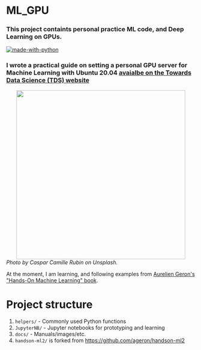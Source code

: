 # ML_GPU
### This project containts personal practice ML code, and Deep Learning on GPUs.
[![made-with-python](https://img.shields.io/badge/Made%20with-Python-1f425f.svg)](https://www.python.org/)
### I wrote a practical guide on setting a personal GPU server for Machine Learning with Ubuntu 20.04 <a href=https://towardsdatascience.com/set-up-of-a-personal-gpu-server-for-machine-learning-with-ubuntu-20-04-100e787105ad target="_blank"> avaialbe on the Towards Data Science (TDS) website</a> 
<div style="text-align:center"><a href=https://glukicov.github.io target="_blank"><img src="docs/gpu.jpeg" height="450"></a></div>
<i>Photo by Caspar Camille Rubin on Unsplash.</i>

<br/>

At the moment, I am learning, and following examples from <a href=https://www.oreilly.com/library/view/hands-on-machine-learning/9781492032632/ target="_blank">Aurelien Geron's "Hands-On Machine Learning" book</a>.  <br>

Project structure
============
1. `helpers/` - Commonly used Python functions 
2. `JupyterNB/` - Jupyter notebooks for prototyping and learning 
3. `docs/` - Manuals/images/etc. 
4. `handson-ml2/` is forked from https://github.com/ageron/handson-ml2 

